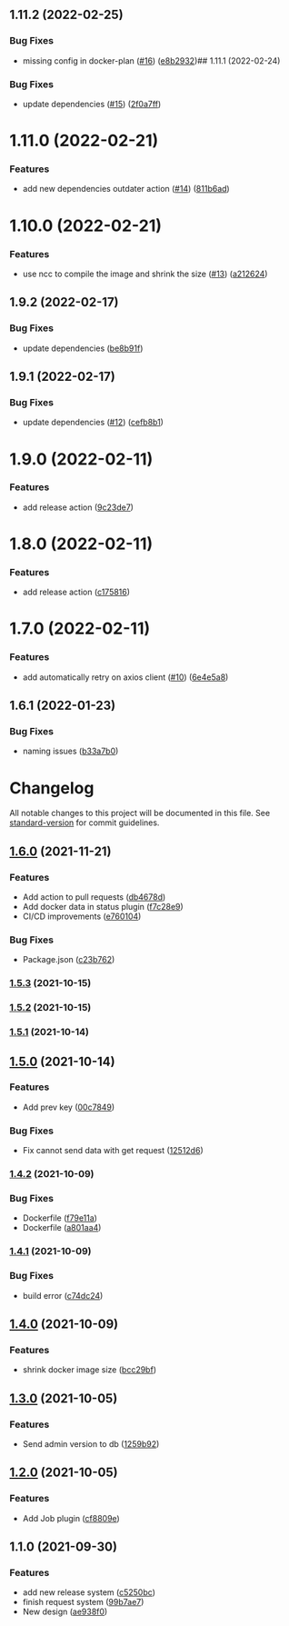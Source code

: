## 1.11.2 (2022-02-25)


### Bug Fixes

* missing config in docker-plan ([#16](https://github.com/etherdata-blockchain/etd-local-admin-node/issues/16)) ([e8b2932](https://github.com/etherdata-blockchain/etd-local-admin-node/commit/e8b2932117df64fb3a55398c0c518415cf20f305))## 1.11.1 (2022-02-24)


### Bug Fixes

* update dependencies ([#15](https://github.com/etherdata-blockchain/etd-local-admin-node/issues/15)) ([2f0a7ff](https://github.com/etherdata-blockchain/etd-local-admin-node/commit/2f0a7ff81fba00edc653985f7e1aa677d03cb4a3))

# 1.11.0 (2022-02-21)


### Features

* add new dependencies outdater action ([#14](https://github.com/etherdata-blockchain/etd-local-admin-node/issues/14)) ([811b6ad](https://github.com/etherdata-blockchain/etd-local-admin-node/commit/811b6ad62cbeb70f9bcf63dfe6fdccbc71a4532e))

# 1.10.0 (2022-02-21)


### Features

* use ncc to compile the image and shrink the size ([#13](https://github.com/etherdata-blockchain/etd-local-admin-node/issues/13)) ([a212624](https://github.com/etherdata-blockchain/etd-local-admin-node/commit/a212624858240e309d33e770834d40b4735dcf26))

## 1.9.2 (2022-02-17)


### Bug Fixes

* update dependencies ([be8b91f](https://github.com/etherdata-blockchain/etd-local-admin-node/commit/be8b91ff9ad27a4f56ad87358657da180b8099d9))

## 1.9.1 (2022-02-17)


### Bug Fixes

* update dependencies ([#12](https://github.com/etherdata-blockchain/etd-local-admin-node/issues/12)) ([cefb8b1](https://github.com/etherdata-blockchain/etd-local-admin-node/commit/cefb8b194dd2bb3321695dcacf85995bd75321e7))

# 1.9.0 (2022-02-11)


### Features

* add release action ([9c23de7](https://github.com/etherdata-blockchain/etd-local-admin-node/commit/9c23de76c7b2494757b0cfd7f15dffde2bc3ae7d))

# 1.8.0 (2022-02-11)


### Features

* add release action ([c175816](https://github.com/etherdata-blockchain/etd-local-admin-node/commit/c175816b98b2374185a02a417fb1e9804e68ddb6))

# 1.7.0 (2022-02-11)


### Features

* add automatically retry on axios client ([#10](https://github.com/etherdata-blockchain/etd-local-admin-node/issues/10)) ([6e4e5a8](https://github.com/etherdata-blockchain/etd-local-admin-node/commit/6e4e5a8443fef52c736ebf6b4953284f11f0860e))

## 1.6.1 (2022-01-23)


### Bug Fixes

* naming issues ([b33a7b0](https://github.com/etherdata-blockchain/etd-local-admin-node/commit/b33a7b01cced3bcf0a5024639b23edf415bc1d6e))

# Changelog

All notable changes to this project will be documented in this file. See [standard-version](https://github.com/conventional-changelog/standard-version) for commit guidelines.

## [1.6.0](https://github.com/crypyto-panel/etd-local-admin-node/compare/v1.5.3...v1.6.0) (2021-11-21)


### Features

* Add action to pull requests ([db4678d](https://github.com/crypyto-panel/etd-local-admin-node/commit/db4678de0c7ea9384f0381b9c9576dcee92af6a5))
* Add docker data in status plugin ([f7c28e9](https://github.com/crypyto-panel/etd-local-admin-node/commit/f7c28e959ea8863886ffa347898d6e8f09f63952))
* CI/CD improvements ([e760104](https://github.com/crypyto-panel/etd-local-admin-node/commit/e7601042f8ce67f696722465a095899181c1fa07))


### Bug Fixes

* Package.json ([c23b762](https://github.com/crypyto-panel/etd-local-admin-node/commit/c23b7628a9df975385549939be6a571926ca3a82))

### [1.5.3](https://github.com/crypyto-panel/etd-local-admin-node/compare/v1.5.2...v1.5.3) (2021-10-15)

### [1.5.2](https://github.com/crypyto-panel/etd-local-admin-node/compare/v1.5.1...v1.5.2) (2021-10-15)

### [1.5.1](https://github.com/crypyto-panel/etd-local-admin-node/compare/v1.5.0...v1.5.1) (2021-10-14)

## [1.5.0](https://github.com/crypyto-panel/etd-local-admin-node/compare/v1.4.2...v1.5.0) (2021-10-14)


### Features

* Add prev key ([00c7849](https://github.com/crypyto-panel/etd-local-admin-node/commit/00c784993b1daa2bde3aedfda631426bb7632593))


### Bug Fixes

* Fix cannot send data with get request ([12512d6](https://github.com/crypyto-panel/etd-local-admin-node/commit/12512d6ac53cbedfac37199828665e86e99f082d))

### [1.4.2](https://github.com/crypyto-panel/etd-local-admin-node/compare/v1.4.1...v1.4.2) (2021-10-09)


### Bug Fixes

* Dockerfile ([f79e11a](https://github.com/crypyto-panel/etd-local-admin-node/commit/f79e11a966c94358299ca0ada8d86a04e33374c9))
* Dockerfile ([a801aa4](https://github.com/crypyto-panel/etd-local-admin-node/commit/a801aa4b5521ac8b28d2c3f1afc7925f51257f3a))

### [1.4.1](https://github.com/crypyto-panel/etd-local-admin-node/compare/v1.4.0...v1.4.1) (2021-10-09)


### Bug Fixes

* build error ([c74dc24](https://github.com/crypyto-panel/etd-local-admin-node/commit/c74dc2446278652664b748f7824f2ed1772c22e1))

## [1.4.0](https://github.com/crypyto-panel/etd-local-admin-node/compare/v1.3.0...v1.4.0) (2021-10-09)


### Features

* shrink docker image size ([bcc29bf](https://github.com/crypyto-panel/etd-local-admin-node/commit/bcc29bf81f7460136909f8602d190d4e3995980c))

## [1.3.0](https://github.com/crypyto-panel/etd-local-admin-node/compare/v1.2.0...v1.3.0) (2021-10-05)


### Features

* Send admin version to db ([1259b92](https://github.com/crypyto-panel/etd-local-admin-node/commit/1259b924243351ddaf358c02ee66445e6276dc89))

## [1.2.0](https://github.com/crypyto-panel/etd-local-admin-node/compare/v1.1.0...v1.2.0) (2021-10-05)


### Features

* Add Job plugin ([cf8809e](https://github.com/crypyto-panel/etd-local-admin-node/commit/cf8809ea95b0dd190c05d62cd598c1479646629e))

## 1.1.0 (2021-09-30)


### Features

* add new release system ([c5250bc](https://github.com/crypyto-panel/etd-local-admin-node/commit/c5250bc548ae39aba5bc0e308196c3c074b46fa6))
* finish request system ([99b7ae7](https://github.com/crypyto-panel/etd-local-admin-node/commit/99b7ae723c0b8d937d1c2ba8e3b5bcfc47ae10aa))
* New design ([ae938f0](https://github.com/crypyto-panel/etd-local-admin-node/commit/ae938f034abd7f862b5db8537e03a678791eaed5))
